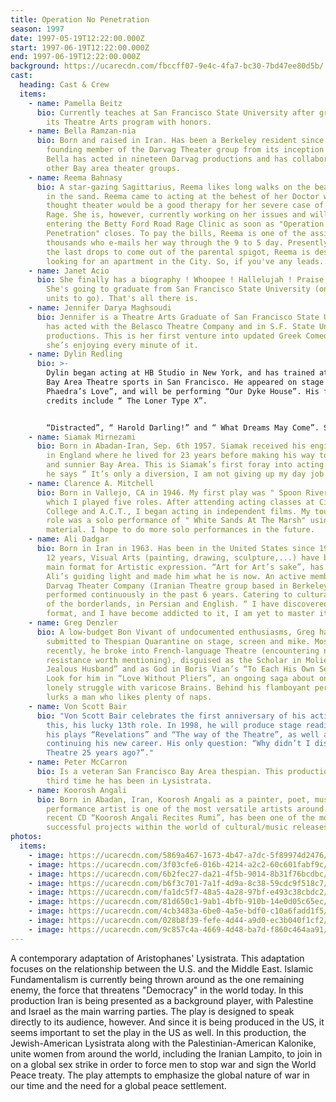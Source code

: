 ```yaml
---
title: Operation No Penetration
season: 1997
date: 1997-05-19T12:22:00.000Z
start: 1997-06-19T12:22:00.000Z
end: 1997-06-19T12:22:00.000Z
background: https://ucarecdn.com/fbccff07-9e4c-4fa7-bc30-7bd47ee80d5b/
cast:
  heading: Cast & Crew
  items:
    - name: Pamella Beitz
      bio: Currently teaches at San Francisco State University after graduating from
        its Theatre Arts program with honors.
    - name: Bella Ramzan-nia
      bio: Born and raised in Iran. Has been a Berkeley resident since 1980 and is a
        founding member of the Darvag Theater group from its inception in 1985.
        Bella has acted in nineteen Darvag productions and has collaborated with
        other Bay area theater groups.
    - name: Reema Bahnasy
      bio: A star-gazing Sagittarius, Reema likes long walks on the beach and smores
        in the sand. Reema came to acting at the behest of her Doctor who
        thought theater would be a good therapy for her severe case of Road
        Rage. She is, however, currently working on her issues and will be
        entering the Betty Ford Road Rage Clinic as soon as "Operation No
        Penetration" closes. To pay the bills, Reema is one of the assimilated
        thousands who e-mails her way through the 9 to 5 day. Presently sucking
        the last drops to come out of the parental spigot, Reema is desperately
        looking for an apartment in the City. So, if you've any leads.....
    - name: Janet Acio
      bio: She finally has a biography ! Whoopee ! Hallelujah ! Praise the Lord !.
        She's going to graduate from San Francisco State University (only three
        units to go). That's all there is.
    - name: Jennifer Darya Maghsoudi
      bio: Jennifer is a Theatre Arts Graduate of San Francisco State University. She
        has acted with the Belasco Theatre Company and in S.F. State University
        productions. This is her first venture into updated Greek Comedy and
        she’s enjoying every minute of it.
    - name: Dylin Redling
      bio: >-
        Dylin began acting at HB Studio in New York, and has trained at ACT and
        Bay Area Theatre sports in San Francisco. He appeared on stage in “
        Phaedra’s Love”, and will be performing “Our Dyke House”. His film
        credits include “ The Loner Type X”.


        “Distracted”, “ Harold Darling!” and “ What Dreams May Come”. Special thank you to Allison for her love and support.
    - name: Siamak Mirnezami
      bio: Born in Abadan-Iran, Sep. 6th 1957. Siamak received his engineering degree
        in England where he lived for 23 years before making his way to warmer
        and sunnier Bay Area. This is Siamak’s first foray into acting. And as
        he says “ It’s only a diversion, I am not giving up my day job!”.
    - name: Clarence A. Mitchell
      bio: Born in Vallejo, CA in 1946. My first play was " Spoon River" in 1984, in
        which I played five roles. After attending acting classes at City
        College and A.C.T., I began acting in independent films. My toughest
        role was a solo performance of " White Sands At The Marsh" using my own
        material. I hope to do more solo performances in the future.
    - name: Ali Dadgar
      bio: Born in Iran in 1963. Has been in the United States since 1977. In the past
        12 years, Visual Arts (painting, drawing, sculpture,...) have been his
        main format for Artistic expression. “Art for Art’s sake”, has been
        Ali’s guiding light and made him what he is now. An active member of the
        Darvag Theater Company (Iranian Theatre group based in Berkeley), he has
        performed continuously in the past 6 years. Catering to cultural gypsies
        of the borderlands, in Persian and English. “ I have discovered another
        format, and I have become addicted to it, I am yet to master it.”
    - name: Greg Denzler
      bio: A low-budget Bon Vivant of undocumented enthusiasms, Greg has gracefully
        submitted to Thespian Quarantine on stage, screen and mike. Most
        recently, he broke into French-language Theatre (encountering no
        resistance worth mentioning), disguised as the Scholar in Moliere’s “The
        Jealous Husband” and as God in Boris Vian’s “To Each His Own Serpent”.
        Look for him in “Love Without Pliers”, an ongoing saga about one man’s
        lonely struggle with varicose Brains. Behind his flamboyant personae
        lurks a man who likes plenty of naps.
    - name: Von Scott Bair
      bio: "Von Scott Bair celebrates the first anniversary of his acting career with
        this, his lucky 13th role. In 1998, he will produce stage readings of
        his plays “Revelations” and “The way of the Theatre”, as well as
        continuing his new career. His only question: “Why didn’t I discover
        Theatre 25 years ago?”."
    - name: Peter McCarron
      bio: Is a veteran San Francisco Bay Area thespian. This production marks the
        third time he has been in Lysistrata.
    - name: Koorosh Angali
      bio: Born in Abadan, Iran, Koorosh Angali as a painter, poet, musician and
        performance artist is one of the most versatile artists around. His
        recent CD “Koorosh Angali Recites Rumi”, has been one of the most
        successful projects within the world of cultural/music releases.
photos:
  items:
    - image: https://ucarecdn.com/5869a467-1673-4b47-a7dc-5f89974d2476/
    - image: https://ucarecdn.com/3f03cfe6-016b-4214-a2c2-60c601fabf9c/
    - image: https://ucarecdn.com/6b2fec27-da21-4f5b-9014-8b31f76bcdbc/
    - image: https://ucarecdn.com/b6f3c701-7a1f-4d9a-8c38-59cdc9f518c7/
    - image: https://ucarecdn.com/fa1dc5f7-48a5-4a28-97bf-e493c38cbdc2/
    - image: https://ucarecdn.com/81d650c1-9ab1-4bfb-910b-14e0d05c65ec/
    - image: https://ucarecdn.com/4cb3483a-6be0-4a5e-bdf0-c10a6fadd1f5/
    - image: https://ucarecdn.com/028b8f39-fefe-4d44-a9d0-ec3b040f1cf2/
    - image: https://ucarecdn.com/9c857c4a-4669-4d48-ba7d-f860c464aa91/
---
```

A contemporary adaptation of Aristophanes' Lysistrata. This adaptation focuses on the relationship between the U.S. and the Middle East. Islamic Fundamentalism is currently being thrown around as the one remaining enemy, the force that threatens "Democracy" in the world today. In this production Iran is being presented as a background player, with Palestine and Israel as the main warring parties. The play is designed to speak directly to its audience, however. And since it is being produced in the US, it seems important to set the play in the US as well. In this production, the Jewish-American Lysistrata along with the Palestinian-American Kalonike, unite women from around the world, including the Iranian Lampito, to join in on a global sex strike in order to force men to stop war and sign the World Peace treaty. The play attempts to emphasize the global nature of war in our time and the need for a global peace settlement.